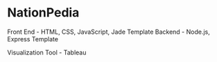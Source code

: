 # NationPedia

Front End - HTML, CSS, JavaScript, Jade Template
Backend - Node.js, Express Template

Visualization Tool - Tableau
